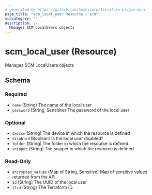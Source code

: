 ```yaml
---
# generated by https://github.com/hashicorp/terraform-plugin-docs
page_title: "scm_local_user Resource - scm"
subcategory: ""
description: |-
  Manages SCM LocalUsers objects
---
```


# scm_local_user (Resource)

Manages SCM LocalUsers objects



<!-- schema generated by tfplugindocs -->
## Schema

### Required

- `name` (String) The name of the local user
- `password` (String, Sensitive) The password of the local user

### Optional

- `device` (String) The device in which the resource is defined
- `disabled` (Boolean) Is the local user disabled?
- `folder` (String) The folder in which the resource is defined
- `snippet` (String) The snippet in which the resource is defined

### Read-Only

- `encrypted_values` (Map of String, Sensitive) Map of sensitive values returned from the API.
- `id` (String) The UUID of the local user
- `tfid` (String) The Terraform ID.
